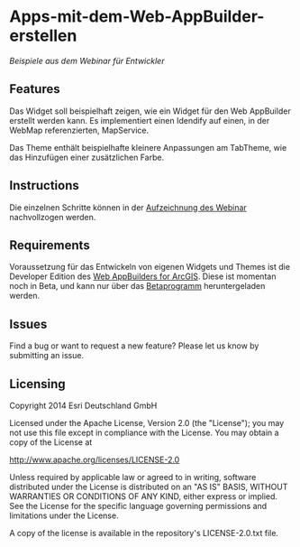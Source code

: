 # **Apps-mit-dem-Web-AppBuilder-erstellen**
*Beispiele aus dem Webinar für Entwickler*

## **Features**

Das Widget soll beispielhaft zeigen, wie ein Widget für den Web AppBuilder erstellt werden kann. Es implementiert einen Idendify auf einen, in der WebMap referenzierten, MapService.

Das Theme enthält beispielhafte kleinere Anpassungen am TabTheme, wie das Hinzufügen einer zusätzlichen Farbe.

## **Instructions**

Die einzelnen Schritte können in der [Aufzeichnung des Webinar](http://www.eggits.net/videos/entwickler/arcgis-fuer-entwickler-webinar-2-1.mp4) nachvollzogen werden.

## **Requirements**

Voraussetzung für das Entwickeln von eigenen Widgets und Themes ist die Developer Edition des [Web AppBuilders for ArcGIS](http://doc.arcgis.com/en/web-appbuilder/). Diese ist momentan noch in Beta, und kann nur über das [Betaprogramm](https://betacommunity.esri.com/home.html) heruntergeladen werden.

## **Issues**

Find a bug or want to request a new feature?  Please let us know by submitting an issue.

## **Licensing**

Copyright 2014 Esri Deutschland GmbH

Licensed under the Apache License, Version 2.0 (the "License"); you may not use this file except in compliance with the License. You may obtain a copy of the License at

http://www.apache.org/licenses/LICENSE-2.0

Unless required by applicable law or agreed to in writing, software distributed under the License is distributed on an "AS IS" BASIS, WITHOUT WARRANTIES OR CONDITIONS OF ANY KIND, either express or implied. See the License for the specific language governing permissions and limitations under the License.

A copy of the license is available in the repository's LICENSE-2.0.txt file.
